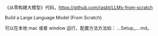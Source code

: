 《从零构建大模型》代码，https://github.com/rasbt/LLMs-from-scratch

Build a Large Language Model (From Scratch)



可以在本地 mac 或者 window 运行，配置方法方法如： ...Setup_....md。
